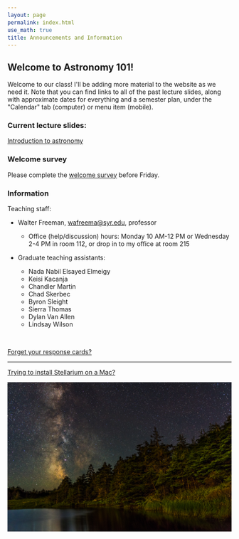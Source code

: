 ```yaml
---
layout: page 
permalink: index.html
use_math: true 
title: Announcements and Information
---
```


## Welcome to Astronomy 101!

Welcome to our class! I'll be adding more material to the website as we need it. Note that you can find links to all of the past lecture 
slides, along with approximate dates for everything and a semester plan, under the "Calendar" tab (computer) or menu item (mobile).

### Current lecture slides:

<a href="slides/lecture1/lecture1-2022.pdf">Introduction to astronomy</a>


### Welcome survey

Please complete the <a href="https://docs.google.com/forms/d/1rppZHcxn6vuiWrEs9eRq4aEF4onvY9xRGrSZjNx0ZNo/">welcome survey</a> before Friday.



### Information

Teaching staff:

* Walter Freeman, <wafreema@syr.edu>, professor
  * Office (help/discussion) hours: Monday 10 AM-12 PM or Wednesday 2-4 PM in room 112, or drop in to my office at room 215

* Graduate teaching assistants:
  - Nada Nabil Elsayed Elmeigy
  - Keisi Kacanja
  - Chandler Martin
  - Chad Skerbec
  - Byron Sleight
  - Sierra Thomas
  - Dylan Van Allen
  - Lindsay Wilson
    
<br>


<a href="cards.html">Forget your response cards?</a>

---

<a href="stellarium-mac.html">Trying to install Stellarium on a Mac?</a>

<center> <img src="darkened-milky-way.jpg">
<br>
